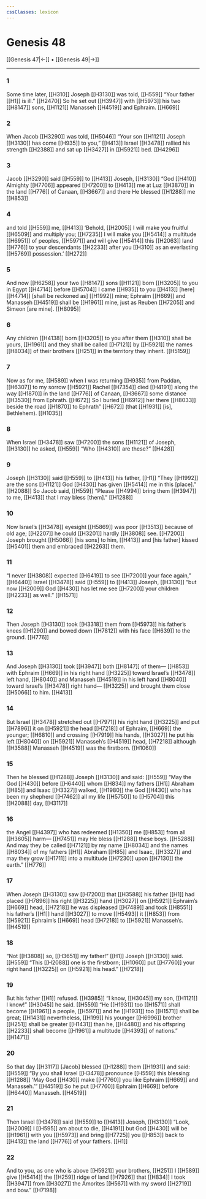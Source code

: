 ```yaml
---
cssClasses: lexicon
---
```


# Genesis 48

[[Genesis 47|←]] • [[Genesis 49|→]]

---

### 1
Some time later, [[H310]] Joseph [[H3130]] was told, [[H559]] “Your father [[H1]] is ill.” [[H2470]] So he set out [[H3947]] with [[H5973]] his two [[H8147]] sons, [[H1121]] Manasseh [[H4519]] and Ephraim. [[H669]]

### 2
When Jacob [[H3290]] was told, [[H5046]] “Your son [[H1121]] Joseph [[H3130]] has come [[H935]] to you,” [[H413]] Israel [[H3478]] rallied his strength [[H2388]] and sat up [[H3427]] in [[H5921]] bed. [[H4296]]

### 3
Jacob [[H3290]] said [[H559]] to [[H413]] Joseph, [[H3130]] “God [[H410]] Almighty [[H7706]] appeared [[H7200]] to [[H413]] me at Luz [[H3870]] in the land [[H776]] of Canaan, [[H3667]] and there He blessed [[H1288]] me [[H853]]

### 4
and told [[H559]] me, [[H413]] ‘Behold, [[H2005]] I will make you fruitful [[H6509]] and multiply you; [[H7235]] I will make you [[H5414]] a multitude [[H6951]] of peoples, [[H5971]] and will give [[H5414]] this [[H2063]] land [[H776]] to your descendants [[H2233]] after you [[H310]] as an everlasting [[H5769]] possession.’ [[H272]]

### 5
And now [[H6258]] your two [[H8147]] sons [[H1121]] born [[H3205]] to you  in Egypt [[H4714]] before [[H5704]] I came [[H935]] to you [[H413]] [here] [[H4714]] [shall be reckoned as] [[H1992]] mine;  Ephraim [[H669]] and Manasseh [[H4519]] shall be [[H1961]] mine,  just as Reuben [[H7205]] and Simeon [are mine]. [[H8095]]

### 6
Any children [[H4138]] born [[H3205]] to you  after them [[H310]] shall be yours, [[H1961]] and they shall be called [[H7121]] by [[H5921]] the names [[H8034]] of their brothers [[H251]] in the territory they inherit. [[H5159]]

### 7
Now as for me, [[H589]] when I was returning [[H935]] from Paddan, [[H6307]] to my sorrow [[H5921]] Rachel [[H7354]] died [[H4191]] along the way [[H1870]] in the land [[H776]] of Canaan, [[H3667]] some distance [[H3530]] from Ephrath. [[H672]] So I buried [[H6912]] her there [[H8033]] beside the road [[H1870]] to Ephrath” [[H672]] (that [[H1931]] [is],  Bethlehem). [[H1035]]

### 8
When Israel [[H3478]] saw [[H7200]] the sons [[H1121]] of Joseph, [[H3130]] he asked, [[H559]] “Who [[H4310]] are these?” [[H428]]

### 9
Joseph [[H3130]] said [[H559]] to [[H413]] his father, [[H1]] “They [[H1992]] are the sons [[H1121]] God [[H430]] has given [[H5414]] me  in this [place].” [[H2088]] So Jacob said, [[H559]] “Please [[H4994]] bring them [[H3947]] to me, [[H413]] that I may bless [them].” [[H1288]]

### 10
Now Israel’s [[H3478]] eyesight [[H5869]] was poor [[H3513]] because of old age; [[H2207]] he could [[H3201]] hardly [[H3808]] see. [[H7200]] Joseph brought [[H5066]] [his sons] to him, [[H413]] and [his father] kissed [[H5401]] them  and embraced [[H2263]] them. 

### 11
“I never [[H3808]] expected [[H6419]] to see [[H7200]] your face again,” [[H6440]] Israel [[H3478]] said [[H559]] to [[H413]] Joseph, [[H3130]] “but now [[H2009]] God [[H430]] has let me see [[H7200]] your children [[H2233]] as well.” [[H1571]]

### 12
Then Joseph [[H3130]] took [[H3318]] them from [[H5973]] his father’s knees [[H1290]] and bowed down [[H7812]] with his face [[H639]] to the ground. [[H776]]

### 13
And Joseph [[H3130]] took [[H3947]] both [[H8147]] of them— [[H853]] with Ephraim [[H669]] in his right hand [[H3225]] toward Israel’s [[H3478]] left hand, [[H8040]] and Manasseh [[H4519]] in his left hand [[H8040]] toward Israel’s [[H3478]] right hand— [[H3225]] and brought them close [[H5066]] to him. [[H413]]

### 14
But Israel [[H3478]] stretched out [[H7971]] his right hand [[H3225]] and put [[H7896]] it on [[H5921]] the head [[H7218]] of Ephraim, [[H669]] the younger; [[H6810]] and crossing [[H7919]] his hands, [[H3027]] he put his left [[H8040]] on [[H5921]] Manasseh’s [[H4519]] head, [[H7218]] although [[H3588]] Manasseh [[H4519]] was the firstborn. [[H1060]]

### 15
Then he blessed [[H1288]] Joseph [[H3130]] and said: [[H559]] “May the God [[H430]] before [[H6440]] whom [[H834]] my fathers [[H1]] Abraham [[H85]] and Isaac [[H3327]] walked, [[H1980]] the God [[H430]] who has been my shepherd [[H7462]] all my life [[H5750]] to [[H5704]] this [[H2088]] day, [[H3117]]

### 16
the Angel [[H4397]] who has redeemed [[H1350]] me [[H853]] from all [[H3605]] harm— [[H7451]] may He bless [[H1288]] these boys. [[H5288]] And may they be called [[H7121]] by my name [[H8034]] and the names [[H8034]] of my fathers [[H1]] Abraham [[H85]] and Isaac, [[H3327]] and may they grow [[H1711]] into a multitude [[H7230]] upon [[H7130]] the earth.” [[H776]]

### 17
When Joseph [[H3130]] saw [[H7200]] that [[H3588]] his father [[H1]] had placed [[H7896]] his right [[H3225]] hand [[H3027]] on [[H5921]] Ephraim’s [[H669]] head, [[H7218]] he was displeased [[H7489]] and took [[H8551]] his father’s [[H1]] hand [[H3027]] to move [[H5493]] it [[H853]] from [[H5921]] Ephraim’s [[H669]] head [[H7218]] to [[H5921]] Manasseh’s. [[H4519]]

### 18
“Not [[H3808]] so, [[H3651]] my father!” [[H1]] Joseph [[H3130]] said. [[H559]] “This [[H2088]] one is the firstborn; [[H1060]] put [[H7760]] your right hand [[H3225]] on [[H5921]] his head.” [[H7218]]

### 19
But his father [[H1]] refused. [[H3985]] “I know, [[H3045]] my son, [[H1121]] I know!” [[H3045]] he said. [[H559]] “He [[H1931]] too [[H1571]] shall become [[H1961]] a people, [[H5971]] and he [[H1931]] too [[H1571]] shall be great; [[H1431]] nevertheless, [[H199]] his younger [[H6996]] brother [[H251]] shall be greater [[H1431]] than he, [[H4480]] and his offspring [[H2233]] shall become [[H1961]] a multitude [[H4393]] of nations.” [[H1471]]

### 20
So that day [[H3117]] [Jacob] blessed [[H1288]] them [[H1931]] and said: [[H559]] “By you  shall Israel [[H3478]] pronounce [[H559]] this blessing: [[H1288]] ‘May God [[H430]] make [[H7760]] you like Ephraim [[H669]] and Manasseh.’” [[H4519]] So he put [[H7760]] Ephraim [[H669]] before [[H6440]] Manasseh. [[H4519]]

### 21
Then Israel [[H3478]] said [[H559]] to [[H413]] Joseph, [[H3130]] “Look, [[H2009]] I [[H595]] am about to die, [[H4191]] but God [[H430]] will be [[H1961]] with you [[H5973]] and bring [[H7725]] you [[H853]] back to [[H413]] the land [[H776]] of your fathers. [[H1]]

### 22
And to you,  as one who is above [[H5921]] your brothers, [[H251]] I [[H589]] give [[H5414]] the [[H259]] ridge of land [[H7926]] that [[H834]] I took [[H3947]] from [[H3027]] the Amorites [[H567]] with my sword [[H2719]] and bow.” [[H7198]]

